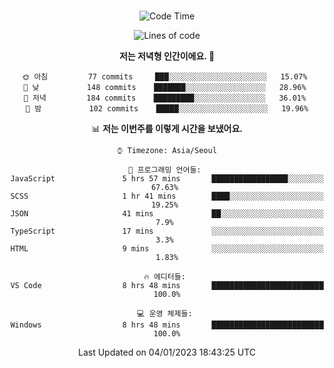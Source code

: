 <div align="center">

<br />

 <!--START_SECTION:waka-->
![Code Time](http://img.shields.io/badge/Code%20Time-231%20hrs%2054%20mins-blue)

![Lines of code](https://img.shields.io/badge/%EC%A0%80%EB%8A%94%20%EC%97%AC%ED%83%9C%EA%B9%8C%EC%A7%80%20-277%20Thousand%20%EC%A4%84%EC%9D%98%20%EC%BD%94%EB%93%9C%EB%A5%BC%20%EC%9E%91%EC%84%B1%ED%96%88%EC%96%B4%EC%9A%94.-blue)

**저는 저녁형 인간이에요. 🦉** 

```text
🌞 아침         77 commits     ███░░░░░░░░░░░░░░░░░░░░░░   15.07% 
🌆 낮　         148 commits    ███████░░░░░░░░░░░░░░░░░░   28.96% 
🌃 저녁         184 commits    █████████░░░░░░░░░░░░░░░░   36.01% 
🌙 밤　         102 commits    █████░░░░░░░░░░░░░░░░░░░░   19.96%

```


📊 **저는 이번주를 이렇게 시간을 보냈어요.** 

```text
⌚︎ Timezone: Asia/Seoul

💬 프로그래밍 언어들: 
JavaScript               5 hrs 57 mins       █████████████████░░░░░░░░   67.63% 
SCSS                     1 hr 41 mins        ████░░░░░░░░░░░░░░░░░░░░░   19.25% 
JSON                     41 mins             ██░░░░░░░░░░░░░░░░░░░░░░░   7.9% 
TypeScript               17 mins             ░░░░░░░░░░░░░░░░░░░░░░░░░   3.3% 
HTML                     9 mins              ░░░░░░░░░░░░░░░░░░░░░░░░░   1.83%

🔥 에디터들: 
VS Code                  8 hrs 48 mins       █████████████████████████   100.0%

💻 운영 체제들: 
Windows                  8 hrs 48 mins       █████████████████████████   100.0%

```


 Last Updated on 04/01/2023 18:43:25 UTC
<!--END_SECTION:waka-->

</div>
